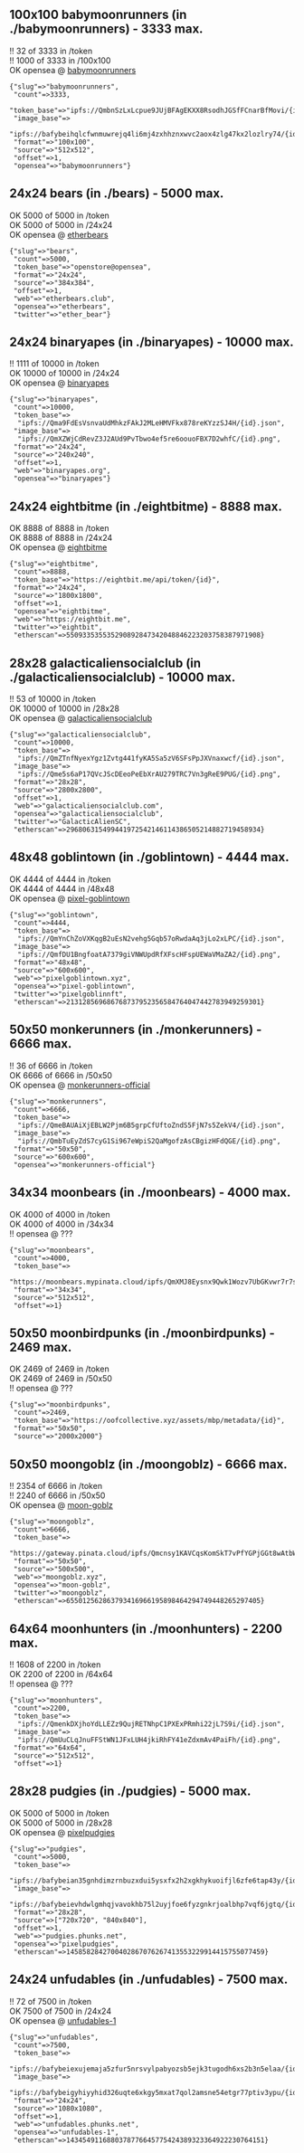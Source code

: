 ## 100x100  babymoonrunners (in ./babymoonrunners) - 3333 max.

!!   32 of 3333 in /token<br>
!!   1000 of 3333 in /100x100<br>
OK  opensea @ [babymoonrunners](https://opensea.io/collection/babymoonrunners)<br>


```
{"slug"=>"babymoonrunners",
 "count"=>3333,
 "token_base"=>"ipfs://QmbnSzLxLcpue9JUjBFAgEKXX8RsodhJGSfFCnarBfMovi/{id}",
 "image_base"=>
  "ipfs://bafybeihqlcfwnmuwrejq4li6mj4zxhhznxwvc2aox4zlg47kx2lozlry74/{id}.png",
 "format"=>"100x100",
 "source"=>"512x512",
 "offset"=>1,
 "opensea"=>"babymoonrunners"}
```

## 24x24  bears (in ./bears) - 5000 max.

OK   5000 of 5000 in /token<br>
OK   5000 of 5000 in /24x24<br>
OK  opensea @ [etherbears](https://opensea.io/collection/etherbears)<br>


```
{"slug"=>"bears",
 "count"=>5000,
 "token_base"=>"openstore@opensea",
 "format"=>"24x24",
 "source"=>"384x384",
 "offset"=>1,
 "web"=>"etherbears.club",
 "opensea"=>"etherbears",
 "twitter"=>"ether_bear"}
```

## 24x24  binaryapes (in ./binaryapes) - 10000 max.

!!   1111 of 10000 in /token<br>
OK   10000 of 10000 in /24x24<br>
OK  opensea @ [binaryapes](https://opensea.io/collection/binaryapes)<br>


```
{"slug"=>"binaryapes",
 "count"=>10000,
 "token_base"=>
  "ipfs://Qma9FdEsVsnvaUdMhkzFAkJ2MLeHMVFkx878reKYzzSJ4H/{id}.json",
 "image_base"=>
  "ipfs://QmXZWjCdRevZ3J2AUd9PvTbwo4ef5re6oouoFBX7D2whfC/{id}.png",
 "format"=>"24x24",
 "source"=>"240x240",
 "offset"=>1,
 "web"=>"binaryapes.org",
 "opensea"=>"binaryapes"}
```

## 24x24  eightbitme (in ./eightbitme) - 8888 max.

OK   8888 of 8888 in /token<br>
OK   8888 of 8888 in /24x24<br>
OK  opensea @ [eightbitme](https://opensea.io/collection/eightbitme)<br>


```
{"slug"=>"eightbitme",
 "count"=>8888,
 "token_base"=>"https://eightbit.me/api/token/{id}",
 "format"=>"24x24",
 "source"=>"1800x1800",
 "offset"=>1,
 "opensea"=>"eightbitme",
 "web"=>"https://eightbit.me",
 "twitter"=>"eightbit",
 "etherscan"=>550933535535290892847342048846223203758387971908}
```

## 28x28  galacticaliensocialclub (in ./galacticaliensocialclub) - 10000 max.

!!   53 of 10000 in /token<br>
OK   10000 of 10000 in /28x28<br>
OK  opensea @ [galacticaliensocialclub](https://opensea.io/collection/galacticaliensocialclub)<br>


```
{"slug"=>"galacticaliensocialclub",
 "count"=>10000,
 "token_base"=>
  "ipfs://QmZTnfNyexYgz1Zvtg441fyKA5Sa5zV6SFsPpJXVnaxwcf/{id}.json",
 "image_base"=>
  "ipfs://Qme5s6aP17QVcJScDEeoPeEbXrAU279TRC7Vn3gReE9PUG/{id}.png",
 "format"=>"28x28",
 "source"=>"2800x2800",
 "offset"=>1,
 "web"=>"galacticaliensocialclub.com",
 "opensea"=>"galacticaliensocialclub",
 "twitter"=>"GalacticAlienSC",
 "etherscan"=>296806315499441972542146114386505214882719458934}
```

## 48x48  goblintown (in ./goblintown) - 4444 max.

OK   4444 of 4444 in /token<br>
OK   4444 of 4444 in /48x48<br>
OK  opensea @ [pixel-goblintown](https://opensea.io/collection/pixel-goblintown)<br>


```
{"slug"=>"goblintown",
 "count"=>4444,
 "token_base"=>
  "ipfs://QmYnChZoVXKqgB2uEsN2vehg5Gqb57oRwdaAq3jLo2xLPC/{id}.json",
 "image_base"=>
  "ipfs://QmfDU1BngfoatA7379giVNWUpdRfXFscHFspUEWaVMaZA2/{id}.png",
 "format"=>"48x48",
 "source"=>"600x600",
 "web"=>"pixelgoblintown.xyz",
 "opensea"=>"pixel-goblintown",
 "twitter"=>"pixelgoblinnft",
 "etherscan"=>213128569686768737952356584764047442783949259301}
```

## 50x50  monkerunners (in ./monkerunners) - 6666 max.

!!   36 of 6666 in /token<br>
OK   6666 of 6666 in /50x50<br>
OK  opensea @ [monkerunners-official](https://opensea.io/collection/monkerunners-official)<br>


```
{"slug"=>"monkerunners",
 "count"=>6666,
 "token_base"=>
  "ipfs://QmeBAUAiXjEBLW2Pjm6B5grpCfUftoZndS5FjN7s5ZekV4/{id}.json",
 "image_base"=>
  "ipfs://QmbTuEyZdS7cyG1Si967eWpiS2QaMgofzAsCBgizHFdQGE/{id}.png",
 "format"=>"50x50",
 "source"=>"600x600",
 "opensea"=>"monkerunners-official"}
```

## 34x34  moonbears (in ./moonbears) - 4000 max.

OK   4000 of 4000 in /token<br>
OK   4000 of 4000 in /34x34<br>
!! opensea @ ???<br>


```
{"slug"=>"moonbears",
 "count"=>4000,
 "token_base"=>
  "https://moonbears.mypinata.cloud/ipfs/QmXMJ8Eysnx9Qwk1Wozv7UbGKvwr7r7sP2oUg5gwEd3z9R/{id}",
 "format"=>"34x34",
 "source"=>"512x512",
 "offset"=>1}
```

## 50x50  moonbirdpunks (in ./moonbirdpunks) - 2469 max.

OK   2469 of 2469 in /token<br>
OK   2469 of 2469 in /50x50<br>
!! opensea @ ???<br>


```
{"slug"=>"moonbirdpunks",
 "count"=>2469,
 "token_base"=>"https://oofcollective.xyz/assets/mbp/metadata/{id}",
 "format"=>"50x50",
 "source"=>"2000x2000"}
```

## 50x50  moongoblz (in ./moongoblz) - 6666 max.

!!   2354 of 6666 in /token<br>
!!   2240 of 6666 in /50x50<br>
OK  opensea @ [moon-goblz](https://opensea.io/collection/moon-goblz)<br>


```
{"slug"=>"moongoblz",
 "count"=>6666,
 "token_base"=>
  "https://gateway.pinata.cloud/ipfs/Qmcnsy1KAVCqsKomSkT7vPfYGPjGGt8wAtbWBr5vCnDeBm/{id}",
 "format"=>"50x50",
 "source"=>"500x500",
 "web"=>"moongoblz.xyz",
 "opensea"=>"moon-goblz",
 "twitter"=>"moongoblz",
 "etherscan"=>655012562863793416966195898464294749448265297405}
```

## 64x64  moonhunters (in ./moonhunters) - 2200 max.

!!   1608 of 2200 in /token<br>
OK   2200 of 2200 in /64x64<br>
!! opensea @ ???<br>


```
{"slug"=>"moonhunters",
 "count"=>2200,
 "token_base"=>
  "ipfs://QmenkDXjhoYdLLEZz9QujRETNhpC1PXExPRmhi22jL7S9i/{id}.json",
 "image_base"=>
  "ipfs://QmUuCLqJnuFFStWN1JFxLUH4jkiRhFY41eZdxmAv4PaiFh/{id}.png",
 "format"=>"64x64",
 "source"=>"512x512",
 "offset"=>1}
```

## 28x28  pudgies (in ./pudgies) - 5000 max.

OK   5000 of 5000 in /token<br>
OK   5000 of 5000 in /28x28<br>
OK  opensea @ [pixelpudgies](https://opensea.io/collection/pixelpudgies)<br>


```
{"slug"=>"pudgies",
 "count"=>5000,
 "token_base"=>
  "ipfs://bafybeian35gnhdimzrnbuzxdui5ysxfx2h2xgkhykuoifjl6zfe6tap43y/{id}.json",
 "image_base"=>
  "ipfs://bafybeievhdwlgmhqjvavokhb75l2uyjfoe6fyzgnkrjoalbhp7vqf6jgtq/{id}.png",
 "format"=>"28x28",
 "source"=>["720x720", "840x840"],
 "offset"=>1,
 "web"=>"pudgies.phunks.net",
 "opensea"=>"pixelpudgies",
 "etherscan"=>1458582842700402867076267413553229914415755077459}
```

## 24x24  unfudables (in ./unfudables) - 7500 max.

!!   72 of 7500 in /token<br>
OK   7500 of 7500 in /24x24<br>
OK  opensea @ [unfudables-1](https://opensea.io/collection/unfudables-1)<br>


```
{"slug"=>"unfudables",
 "count"=>7500,
 "token_base"=>
  "ipfs://bafybeiexujemaja5zfur5nrsvylpabyozsb5ejk3tugodh6xs2b3n5elaa/{id}.json",
 "image_base"=>
  "ipfs://bafybeigyhiyyhid326uqte6xkgy5mxat7qol2amsne54etgr77ptiv3ypu/{id}.png",
 "format"=>"24x24",
 "source"=>"1080x1080",
 "offset"=>1,
 "web"=>"unfudables.phunks.net",
 "opensea"=>"unfudables-1",
 "etherscan"=>1434549116880378776645775424389323364922230764151}
```

